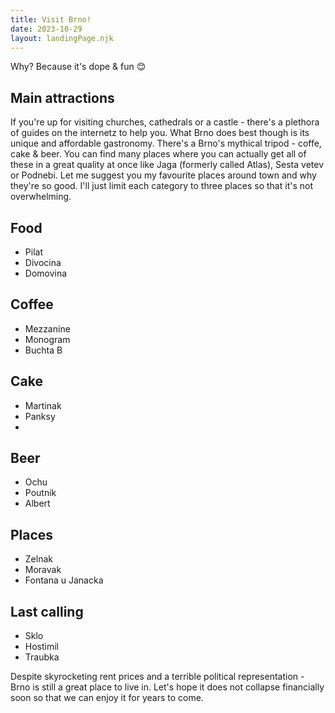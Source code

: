 ```yaml
---
title: Visit Brno!
date: 2023-10-29
layout: landingPage.njk
---
```

Why? Because it's dope & fun 😊

## Main attractions
If you're up for visiting churches, cathedrals or a castle - there's a plethora of guides on the internetz to help you. What Brno does best though is its unique and affordable gastronomy. There's a Brno's mythical tripod - coffe, cake & beer. You can find many places where you can actually get all of these in a great quality at once like Jaga (formerly called Atlas), Sesta vetev or Podnebi.
Let me suggest you my favourite places around town and why they're so good. I'll just limit each category to three places so that it's not overwhelming.

## Food
- Pilat
- Divocina
- Domovina

## Coffee
- Mezzanine
- Monogram
- Buchta B

## Cake
- Martinak
- Panksy
- 

## Beer
- Ochu
- Poutnik
- Albert

## Places
- Zelnak
- Moravak
- Fontana u Janacka

## Last calling
- Sklo
- Hostimil
- Traubka

Despite skyrocketing rent prices and a terrible political representation - Brno is still a great place to live in. Let's hope it does not collapse financially soon so that we can enjoy it for years to come.